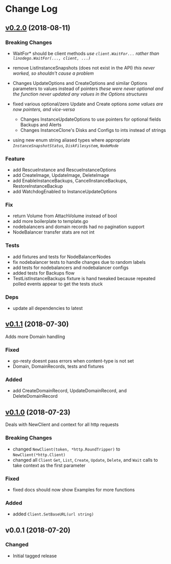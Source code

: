 # Change Log

<a name="v0.2.0"></a>

## [v0.2.0](https://github.com/chiefy/linodego/compare/v0.1.1...v0.2.0) (2018-08-11)

### Breaking Changes

* WaitFor\* should be client methods
  *use `client.WaitFor...` rather than `linodego.WaitFor(..., client, ...)`*

* remove ListInstanceSnapshots (does not exist in the API)
  *this never worked, so shouldn't cause a problem*

* Changes UpdateOptions and CreateOptions and similar Options parameters to values instead of pointers
  *these were never optional and the function never updated any values in the Options structures*

* fixed various optional/zero Update and Create options
  *some values are now pointers, and vice-versa*

  * Changes InstanceUpdateOptions to use pointers for optional fields Backups and Alerts
  * Changes InstanceClone's Disks and Configs to ints instead of strings

* using new enum string aliased types where appropriate
  *`InstanceSnapshotStatus`, `DiskFilesystem`, `NodeMode`*

### Feature

* add RescueInstance and RescueInstanceOptions
* add CreateImage, UpdateImage, DeleteImage
* add EnableInstanceBackups, CancelInstanceBackups, RestoreInstanceBackup
* add WatchdogEnabled to InstanceUpdateOptions

### Fix

* return Volume from AttachVolume instead of bool
* add more boilerplate to template.go
* nodebalancers and domain records had no pagination support
* NodeBalancer transfer stats are not int

### Tests

* add fixtures and tests for NodeBalancerNodes
* fix nodebalancer tests to handle changes due to random labels
* add tests for nodebalancers and nodebalancer configs
* added tests for Backups flow
* TestListInstanceBackups fixture is hand tweaked because repeated polled events
  appear to get the tests stuck

### Deps

* update all dependencies to latest

<a name="v0.1.1"></a>

## [v0.1.1](https://github.com/chiefy/linodego/compare/v0.0.1...v0.1.0) (2018-07-30)

Adds more Domain handling

### Fixed

* go-resty doesnt pass errors when content-type is not set
* Domain, DomainRecords, tests and fixtures

### Added

* add CreateDomainRecord, UpdateDomainRecord, and DeleteDomainRecord

<a name="v0.1.0"></a>

## [v0.1.0](https://github.com/chiefy/linodego/compare/v0.0.1...v0.1.0) (2018-07-23)

Deals with NewClient and context for all http requests

### Breaking Changes

* changed `NewClient(token, *http.RoundTripper)` to `NewClient(*http.Client)`
* changed all `Client` `Get`, `List`, `Create`, `Update`, `Delete`, and `Wait` calls to take context as the first parameter

### Fixed

* fixed docs should now show Examples for more functions

### Added

* added `Client.SetBaseURL(url string)`

<a name="v0.0.1"></a>
## v0.0.1 (2018-07-20)

### Changed

* Initial tagged release
